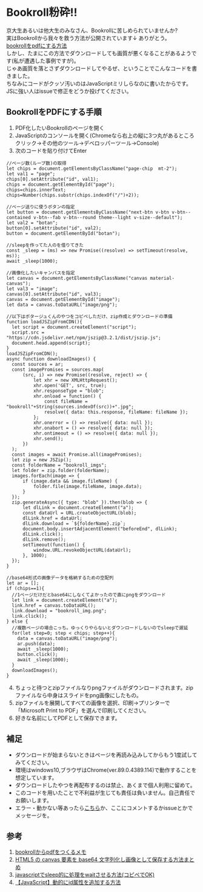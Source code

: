 # Bookroll粉砕!!
京大生あるいは他大生のみなさん、Bookrollに苦しめられていませんか?  
実はBookrollから我々を救う方法が公開されています↓ ありがとう。  
[bookrollをpdfにする方法](https://gist.github.com/watagashi0619/40ba179c9ef7d585246c47c31dab67ed)  
しかし、たまにこの方法でダウンロードしても画質が悪くなることがあるようです(私が遭遇した事例ですが)。  
じゃあ画質を落とさずダウンロードしてやるぜ、ということでこんなコードを書きました。  
ちなみにコードがクッソ汚いのはJavaScriptミリしらなのに書いたからです。JSに強い人はissueで修正をどうか投げてください。

## BookrollをPDFにする手順
1. PDF化したいBookrollのページを開く
1. JavaScriptのコンソールを開く(Chromeなら右上の縦に3つ丸があるところクリック->その他のツール->デベロッパーツール->Console)
1. 次のコードを貼り付けてEnter

```
//ページ数(ループ数)の取得
let chips = document.getElementsByClassName("page-chip  mt-2");
let val1 = "page";
chips[0].setAttribute("id", val1);
chips = document.getElementById("page");
chips=chips.innerText;
chips=Number(chips.substr(chips.indexOf("/")+2));

//ページ送りに使うボタンの指定
let button = document.getElementsByClassName("next-btn v-btn v-btn--contained v-btn--fab v-btn--round theme--light v-size--default");
let val2 = "botan";
button[0].setAttribute("id", val2);
button = document.getElementById("botan");

//sleepを作ってた人のを借りてきた
const _sleep = (ms) => new Promise((resolve) => setTimeout(resolve, ms));
await _sleep(1000);

//画像化したいキャンバスを指定
let canvas = document.getElementsByClassName("canvas material-canvas");
let val3 = "image";
canvas[0].setAttribute("id", val3);
canvas = document.getElementById("image");
let data = canvas.toDataURL("image/png");

//以下はポタージュくんのやつをコピペしただけ、zip作成とダウンロードの準備
function loadJSZipFromCDN(){
  let script = document.createElement("script");
  script.src = "https://cdn.jsdelivr.net/npm/jszip@3.2.1/dist/jszip.js";
  document.head.append(script);
}
loadJSZipFromCDN();
async function downloadImages() {
  const sources = ar;
  const imagePromises = sources.map(
      (src, i) => new Promise((resolve, reject) => {
          let xhr = new XMLHttpRequest();
          xhr.open('GET', src, true);
          xhr.responseType = "blob";
          xhr.onload = function() {
              const fileName = "bookroll"+String(sources.indexOf(src))+".jpg";
              resolve({ data: this.response, fileName: fileName });
          };
          xhr.onerror = () => resolve({ data: null });
          xhr.onabort = () => resolve({ data: null });
          xhr.ontimeout = () => resolve({ data: null });
          xhr.send();
      })
  );
  const images = await Promise.all(imagePromises);
  let zip = new JSZip();
  const folderName = "bookroll_imgs";
  let folder = zip.folder(folderName);
  images.forEach(image => {
      if (image.data && image.fileName) {
          folder.file(image.fileName, image.data);
      }
  });
  zip.generateAsync({ type: "blob" }).then(blob => {
      let dlLink = document.createElement("a");
      const dataUrl = URL.createObjectURL(blob);
      dlLink.href = dataUrl;
      dlLink.download = `${folderName}.zip`;
      document.body.insertAdjacentElement("beforeEnd", dlLink);
      dlLink.click();
      dlLink.remove();
      setTimeout(function() {
          window.URL.revokeObjectURL(dataUrl);
      }, 1000);
  });
}

//base64形式の画像データを格納するための空配列
let ar = [];
if (chips==1){
  //1ページだけだとbase64にしなくてよかったので直にpngをダウンロード
  let link = document.createElement("a");
  link.href = canvas.toDataURL();
  link.download = "bookroll_img.png";
  link.click();
} else {
  //複数ページの場合こっち。ゆっくりやらないとダウンロードしないのでsleepで遅延
  for(let step=0; step < chips; step++){
    data = canvas.toDataURL("image/png");
    ar.push(data);
    await _sleep(1000);
    button.click();
    await _sleep(1000);
  }
  downloadImages();
}
```

4. ちょっと待つとzipファイルなりpngファイルがダウンロードされます。zipファイルなら中身はスライドをpng画像にしたもの。
4. zipファイルを展開してすべての画像を選択、印刷->プリンターで「Microsoft Print to PDF」を選んで印刷してください。
4. 好きな名前にしてPDFとして保存できます。


## 補足
* ダウンロードが始まらないときはページを再読み込みしてからもう1度試してみてください。
* 環境はwindows10,ブラウザはChrome(ver.89.0.4389.114)で動作することを想定しています。
* ダウンロードしたやつを再配布するのは禁止、あくまで個人利用に留めて。
* このコードを用いたことで不利益が生じても責任は負いません。自己責任でお願いします。
* エラー・動かない等あったら[こちら](https://twitter.com/i_am_kimshow)か、ここにコメントするかissueとかでメッセージを。


## 参考
1. [bookrollからpdfをつくるメモ](https://gist.github.com/watagashi0619/40ba179c9ef7d585246c47c31dab67ed)
1. [HTML5 の canvas 要素を base64 文字列化し画像として保存する方法まとめ](https://qiita.com/clockmaker/items/924b5b4228484e7a09f0)
1. [javascriptでsleep的に処理をwaitさせる方法(コピペでOK)](https://hirooooo-lab.com/development/javascript-sleep/#index_id1)
1. [【JavaScript】動的にid属性を追加する方法](https://konoti.com/website/javascript/dynamic-id.html)
